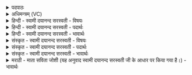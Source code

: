 <details><summary>पदपाठः</summary>

दृ॒शा॒नः। रु॒क्मः। उ॒र्व्या। वि। अ॒द्यौ॒त्। दु॒र्मर्ष॒मिति॑ दुः॒ऽमर्ष॑म्। आयुः॑। श्रि॒ये। रु॒चा॒नः। अ॒ग्निः। अ॒मृतः॑। अ॒भ॒व॒त्। वयो॑भि॒रिति॒ वयः॑ऽभिः। यत्। ए॒न॒म्। द्यौः। अज॑नयत्। सु॒रेता॒ इति॑ सु॒ऽरेताः॑। २५।
</details>

<details><summary>अधिमन्त्रम् (VC)</summary>

- अग्निर्देवता
- वत्सप्रीर्ऋषिः
- भुरिक्पङ्क्तिः
- पञ्चमः
</details>

<details><summary>हिन्दी - स्वामी दयानन्द सरस्वती - विषयः</summary>

फिर मनुष्यों को क्या-क्या जानना चाहिये, यह विषय अगले मन्त्र में कहा है ॥
</details>

<details><summary>हिन्दी - स्वामी दयानन्द सरस्वती - पदार्थः</summary>

पदार्थान्वयभाषाः -  हे मनुष्यो ! तुम लोग (यत्) जिस कारण (दृशानः) दिखाने हारा (रुक्मः) रुचि का हेतु (श्रिये) शोभा का (रुचानः) प्रकाशक (दुर्मर्षम्) सब दुःखों से रहित (आयुः) जीवन करता हुआ (अमृतः) नाशरहित (अग्निः) तेजस्वरूप (उर्व्या) पृथिवी के साथ (व्यद्यौत्) प्रकाशित होता है, (वयोभिः) व्यापक गुणों के साथ (अभवत्) उत्पन्न होता और जो (द्यौः) प्रकाशक (सुरेताः) सुन्दर पराक्रमवाला जगदीश्वर (यत्) जिस के लिये (एनम्) इस अग्नि को (अजनयत्) उत्पन्न करता है, उस ईश्वर, आयु और विद्युत् रूप अग्नि को जानो ॥२५ ॥
</details>

<details><summary>हिन्दी - स्वामी दयानन्द सरस्वती - भावार्थः</summary>

भावार्थभाषाः -  जो मनुष्य गुण-कर्म और स्वभावों के सहित जगत् रचनेवाले अनादि ईश्वर और जगत् के कारण को ठीक-ठीक जान के उपासना करते और उपयोग लेते हैं, वे चिरंजीव होकर लक्ष्मी को प्राप्त होते हैं ॥२५ ॥
</details>

<details><summary>संस्कृत - स्वामी दयानन्द सरस्वती - विषयः</summary>

पुनर्नरैः किं किं वेद्यमित्याह ॥
</details>

<details><summary>संस्कृत - स्वामी दयानन्द सरस्वती - पदार्थः</summary>

पदार्थान्वयभाषाः -  हे मनुष्याः ! यूयं यद्यो दृशानो रुक्मः श्रिये रुचानोऽमृतो दुर्मर्षमायुः कुर्वन्नमृतोऽग्निरुर्व्या सह व्यद्यौद्, वयोभिः सहाभवत्, तद् द्यौः सुरेता जगदीश्वरो यदेनमजनयत्, तं तत् तां च विजानीत ॥२५ ॥
</details>

<details><summary>संस्कृत - स्वामी दयानन्द सरस्वती - भावार्थः</summary>

भावार्थभाषाः -  ये मनुष्या जगत्स्रष्टारमनादिमीश्वरमनादिजगत्कारणं गुणकर्मस्वभावैः सह विज्ञायोपासत उपयुञ्जते च ते दीर्घायुषः श्रीमन्तो जायन्ते ॥२५ ॥
</details>

<details><summary>मराठी - माता सविता जोशी (यह अनुवाद स्वामी दयानन्द सरस्वती जी के आधार पर किया गया है।) - भावार्थः</summary>

भावार्थभाषाः -  जी माणसे गुण, कर्म स्वभावासह जगाची रचना करणाऱ्या अनादी ईश्वराला जाणतात व उपासना करतात, तसेच जगाचे कारण योग्य प्रकारे जाणून अग्नी वगैरेचा योग्य प्रकारे उपयोग करून घेतात ते दीर्घायू होऊन लक्ष्मी प्राप्त करतात.
</details>